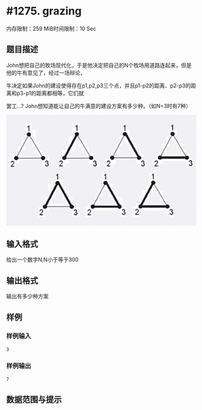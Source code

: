 # #1275. grazing

内存限制：259 MiB时间限制：10 Sec

## 题目描述

John想把自己的牧场现代化，于是他决定把自己的N个牧场用道路连起来，但是他的牛有意见了，经过一场辩论，

牛决定如果John的建设使得存在p1,p2,p3三个点，并且p1-p2的距离、p2-p3的距离和p3-p1的距离都相等，它们就

罢工&hellip;? John想知道能让自己的牛满意的建设方案有多少种。（如N=3时有7种）

 ![](images/1275.jpg)

## 输入格式

给出一个数字N,N小于等于300

## 输出格式

输出有多少种方案

## 样例

### 样例输入

    
    3
    

### 样例输出

    
    7
    

## 数据范围与提示
